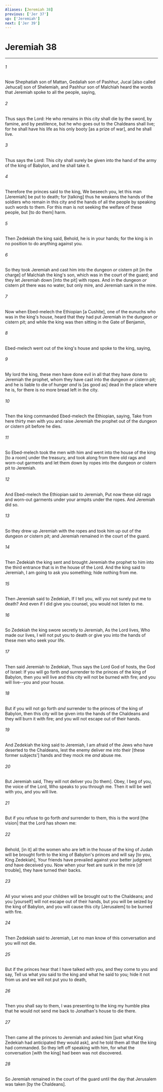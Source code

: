 ```yaml
---
Aliases: [Jeremiah 38]
previous: ['Jer 37']
up: ['Jeremiah']
next: ['Jer 39']
---
```

# Jeremiah 38

***














###### 1 






Now Shephatiah son of Mattan, Gedaliah son of Pashhur, Jucal [also called Jehucal] son of Shelemiah, and Pashhur son of Malchiah heard the words that Jeremiah spoke to all the people, saying, 













###### 2 






Thus says the Lord: He who remains in this city shall die by the sword, by famine, and by pestilence, but he who goes out to the Chaldeans shall live; for he shall have his life as his only booty [as a prize of war], and he shall live. 













###### 3 






Thus says the Lord: This city shall surely be given into the hand of the army of the king of Babylon, and he shall take it. 













###### 4 






Therefore the princes said to the king, We beseech you, let this man [Jeremiah] be put to death; for [talking] thus he weakens the hands of the soldiers who remain in this city and the hands of all the people by speaking such words to them. For this man is not seeking the welfare of these people, but [to do them] harm. 













###### 5 






Then Zedekiah the king said, Behold, he is in your hands; for the king is in no position to do anything against you. 













###### 6 






So they took Jeremiah and cast him into the dungeon _or_ cistern pit [in the charge] of Malchiah the king's son, which was in the court of the guard; and they let Jeremiah down [into the pit] with ropes. And in the dungeon _or_ cistern pit there was no water, but only mire, and Jeremiah sank in the mire. 













###### 7 






Now when Ebed-melech the Ethiopian [a Cushite], one of the eunuchs who was in the king's house, heard that they had put Jeremiah in the dungeon _or_ cistern pit; and while the king was then sitting in the Gate of Benjamin, 













###### 8 






Ebed-melech went out of the king's house and spoke to the king, saying, 













###### 9 






My lord the king, these men have done evil in all that they have done to Jeremiah the prophet, whom they have cast into the dungeon _or_ cistern pit; and he is liable to die of hunger _and_ is [as good as] dead in the place where he is, for there is no more bread left in the city. 













###### 10 






Then the king commanded Ebed-melech the Ethiopian, saying, Take from here thirty men with you and raise Jeremiah the prophet out of the dungeon _or_ cistern pit before he dies. 













###### 11 






So Ebed-melech took the men with him and went into the house of the king [to a room] under the treasury, and took along from there old rags and worn-out garments and let them down by ropes into the dungeon _or_ cistern pit to Jeremiah. 













###### 12 






And Ebed-melech the Ethiopian said to Jeremiah, Put now these old rags and worn-out garments under your armpits under the ropes. And Jeremiah did so. 













###### 13 






So they drew up Jeremiah with the ropes and took him up out of the dungeon _or_ cistern pit; and Jeremiah remained in the court of the guard. 













###### 14 






Then Zedekiah the king sent and brought Jeremiah the prophet to him into the third entrance that is in the house of the Lord. And the king said to Jeremiah, I am going to ask you something; hide nothing from me. 













###### 15 






Then Jeremiah said to Zedekiah, If I tell you, will you not surely put me to death? And even if I did give you counsel, you would not listen to me. 













###### 16 






So Zedekiah the king swore secretly to Jeremiah, As the Lord lives, Who made our lives, I will not put you to death or give you into the hands of these men who seek your life. 













###### 17 






Then said Jeremiah to Zedekiah, Thus says the Lord God of hosts, the God of Israel: If you will go forth _and_ surrender to the princes of the king of Babylon, then you will live and this city will not be burned with fire; and you will live--you and your house. 













###### 18 






But if you will not go forth _and_ surrender to the princes of the king of Babylon, then this city will be given into the hands of the Chaldeans and they will burn it with fire; and you will not escape out of their hands. 













###### 19 






And Zedekiah the king said to Jeremiah, I am afraid of the Jews who have deserted to the Chaldeans, lest the enemy deliver me into their [these former subjects'] hands and they mock me _and_ abuse me. 













###### 20 






But Jeremiah said, They will not deliver you [to them]. Obey, I beg of you, the voice of the Lord, Who speaks to you through me. Then it will be well with you, and you will live. 













###### 21 






But if you refuse to go forth _and_ surrender to them, this is the word [the vision] that the Lord has shown me: 













###### 22 






Behold, [in it] all the women who are left in the house of the king of Judah will be brought forth to the king of Babylon's princes and will say [to you, King Zedekiah], Your friends have prevailed against your better judgment _and_ have deceived you. Now when your feet are sunk in the mire [of trouble], they have turned their backs. 













###### 23 






All your wives and your children will be brought out to the Chaldeans; and you [yourself] will not escape out of their hands, but you will be seized by the king of Babylon, and you will cause this city [Jerusalem] to be burned with fire. 













###### 24 






Then Zedekiah said to Jeremiah, Let no man know of this conversation and you will not die. 













###### 25 






But if the princes hear that I have talked with you, and they come to you and say, Tell us what you said to the king and what he said to you; hide it not from us and we will not put you to death, 













###### 26 






Then you shall say to them, I was presenting to the king my humble plea that he would not send me back to Jonathan's house to die there. 













###### 27 






Then came all the princes to Jeremiah and asked him [just what King Zedekiah had anticipated they would ask], and he told them all that the king had commanded. So they left off speaking with him, for what the conversation [with the king] had been was not discovered. 













###### 28 






So Jeremiah remained in the court of the guard until the day that Jerusalem was taken [by the Chaldeans].
